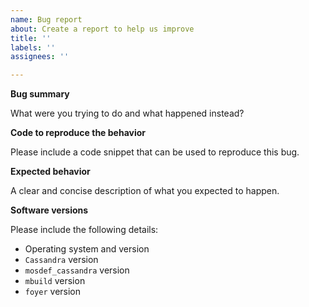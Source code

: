 ```yaml
---
name: Bug report
about: Create a report to help us improve
title: ''
labels: ''
assignees: ''

---
```


**Bug summary**

What were you trying to do and what happened instead?

**Code to reproduce the behavior**

Please include a code snippet that can be used to reproduce this bug.

**Expected behavior**

A clear and concise description of what you expected to happen.

**Software versions**

Please include the following details:

- Operating system and version
- `Cassandra` version 
- `mosdef_cassandra` version
- `mbuild` version
- `foyer` version
